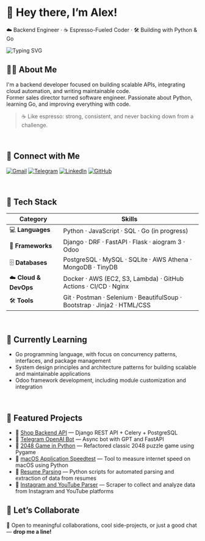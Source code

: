 # 👋 Hey there, I’m Alex!

☁️ Backend Engineer · ☕ Espresso-Fueled Coder · 🛠️ Building with Python & Go

![Typing SVG](https://readme-typing-svg.demolab.com?font=Fira+Code&size=24&pause=1000&center=false&vCenter=true&width=1000&lines=Backend+Developer+%7C+Python+%7C+Go;Clean+Code+%7C+Cloud+Automation+%7C+AI+Integration;Always+Learning+%7C+Always+Shipping)

## 👨‍💻 About Me

I'm a backend developer focused on building scalable APIs, integrating cloud automation, and writing maintainable code.  
Former sales director turned software engineer. Passionate about Python, learning Go, and improving everything with code.

> ☕️ Like espresso: strong, consistent, and never backing down from a challenge.

<br>

## 🔗 Connect with Me

[![Gmail](https://img.icons8.com/color/48/000000/gmail--v1.png)](mailto:a8696tk@gmail.com)
[![Telegram](https://img.icons8.com/color/48/000000/telegram-app--v1.png)](https://t.me/Aleksandr_Tk)
[![LinkedIn](https://img.icons8.com/color/48/000000/linkedin.png)](https://linkedin.com/in/aleksandrtk/)
[![GitHub](https://img.icons8.com/ios-glyphs/48/000000/github.png)](https://github.com/AlexTkDev)

<br>

## 🚀 Tech Stack

| **Category**           | **Skills**                                                                |
|------------------------|---------------------------------------------------------------------------|
| 💻 **Languages**       | Python · JavaScript · SQL · Go (in progress)                              |
| 🧩 **Frameworks**      | Django · DRF · FastAPI · Flask · aiogram 3 · Odoo                         |
| 🗄️ **Databases**      | PostgreSQL · MySQL · SQLite · AWS Athena · MongoDB · TinyDB               |
| ☁️ **Cloud & DevOps** | Docker · AWS (EC2, S3, Lambda) · GitHub Actions · CI/CD · Nginx           |
| 🛠️ **Tools**           | Git · Postman · Selenium · BeautifulSoup · Bootstrap · Jinja2 · HTML/CSS  |

<br>

## 🧠 Currently Learning

- Go programming language, with focus on concurrency patterns, interfaces, and package management  
- System design principles and architecture patterns for building scalable and maintainable applications  
- Odoo framework development, including module customization and integration

<br>

## 📂 Featured Projects

- 🔹 [Shop Backend API](https://github.com/AlexTkDev/shop-backend) — Django REST API + Celery + PostgreSQL  
- 🔹 [Telegram OpenAI Bot](https://github.com/AlexTkDev/aiogram-gpt-bot) — Async bot with GPT and FastAPI  
- 🔹 [2048 Game in Python](https://github.com/AlexTkDev/2048-Game-in-Python) — Refactored classic 2048 puzzle game using Pygame  
- 🔹 [macOS Application Speedtest](https://github.com/AlexTkDev/macOS_application_speedtest_for_python) — Tool to measure internet speed on macOS using Python  
- 🔹 [Resume Parsing](https://github.com/AlexTkDev/resume_parsing) — Python scripts for automated parsing and extraction of data from resumes  
- 🔹 [Instagram and YouTube Parser](https://github.com/AlexTkDev/parser_Instagram_and_YouTube) — Scraper to collect and analyze data from Instagram and YouTube platforms  


## 🤝 Let’s Collaborate

👀 Open to meaningful collaborations, cool side-projects, or just a good chat — **drop me a line!**
